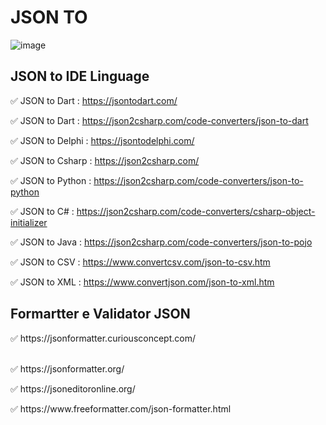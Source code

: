 # JSON TO
![image](https://user-images.githubusercontent.com/26030963/207877549-f0d08039-24be-40ce-81f8-c0f5236d1c9a.png)

<h2>JSON to IDE Linguage</h2>

✅ JSON to Dart   : https://jsontodart.com/ <p>
✅ JSON to Dart   : https://json2csharp.com/code-converters/json-to-dart <p>
✅ JSON to Delphi : https://jsontodelphi.com/ <p>
✅ JSON to Csharp : https://json2csharp.com/ <p>
✅ JSON to Python : https://json2csharp.com/code-converters/json-to-python <p>
✅ JSON to C#     : https://json2csharp.com/code-converters/csharp-object-initializer <p>
✅ JSON to Java   : https://json2csharp.com/code-converters/json-to-pojo <p>
✅ JSON to CSV    : https://www.convertcsv.com/json-to-csv.htm <p>
✅ JSON to XML    : https://www.convertjson.com/json-to-xml.htm <p>

<h2>Formartter e Validator JSON</h2>
✅ https://jsonformatter.curiousconcept.com/<p><Br>
✅ https://jsonformatter.org/<p>
✅ https://jsoneditoronline.org/ <p>
✅ https://www.freeformatter.com/json-formatter.html <p>

